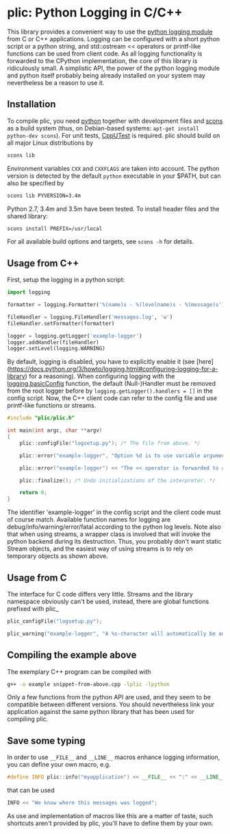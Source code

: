 
# plic: Python Logging in C/C++

This library provides a convenient way to use the [python logging
module](https://docs.python.org/3/library/logging.html) from C or C++ applications. Logging can be
configured with a short python script or a python string, and std::ostream << operators or
printf-like functions can be used from client code. As all logging functionality is forwarded to the
CPython implementation, the core of this library is ridiculously small. A simplistic API, the power
of the python logging module and python itself probably being already installed on your system may
nevertheless be a reason to use it.

Installation
------------
To compile plic, you need [python](https://python.org) together with development files  and
[scons](http://scons.org) as a build system (thus, on Debian-based systems: `apt-get install
python-dev scons`). For unit tests, [CppUTest](http://cpputest.github.io) is required. plic should
build on all major Linux distributions by
```bash
scons lib
```
Environment variables `CXX` and `CXXFLAGS` are taken into account. The python version is detected
by the default `python` executable in your $PATH, but can also be specified by
```bash
scons lib PYVERSION=3.4m
```
Python 2.7, 3.4m and 3.5m have been tested. To install header files and the shared library:
```bash
scons install PREFIX=/usr/local
```
For all available build options and targets, see `scons -h` for details.

Usage from C++
--------------
First, setup the logging in a python script:
```python
import logging

formatter = logging.Formatter('%(name)s - %(levelname)s - %(message)s')

fileHandler = logging.FileHandler('messages.log', 'w')
fileHandler.setFormatter(formatter)

logger = logging.getLogger('example-logger')
logger.addHandler(fileHandler)
logger.setLevel(logging.WARNING)
```
By default, logging is disabled, you have to explicitly enable it (see [here]
(https://docs.python.org/3/howto/logging.html#configuring-logging-for-a-library) for a reasoning).
When configuring logging with the
[logging.basicConfig](https://docs.python.org/3/library/logging.html#logging.basicConfig) function,
the default (Null-)Handler must be removed from the root logger before by
`logging.getLogger().handlers = []` in the config script. Now, the C++ client code can refer to the
config file and use printf-like functions or streams.
```c++
#include "plic/plic.h"

int main(int argc, char **argv)
{
    plic::configFile("logsetup.py"); /* The file from above. */

    plic::error("example-logger", "Option %d is to use variable argument lists", 1);

    plic::error("example-logger") << "The << operator is forwarded to a std::stringstream";

    plic::finalize(); /* Undo initializations of the interpreter. */

    return 0;
}
```
The identifier 'example-logger' in the config script and the client code must of course match.
Available function names for logging are debug/info/warning/error/fatal according to the python log
levels. Note also that when using streams, a wrapper class is involved that will invoke the python
backend during its destruction. Thus, you probably don't want static Stream objects, and the easiest
way of using streams is to rely on temporary objects as shown above.

Usage from C
------------
The interface for C code differs very little. Streams and the library namespace obviously can't be
used, instead, there are global functions prefixed with plic\_
```c
plic_configFile("logsetup.py");

plic_warning("example-logger", "A %s-character will automatically be added here", "newline");
```

Compiling the example above
---------------------------
The exemplary C++ program can be compiled with
```bash
g++ -o example snippet-from-above.cpp -lplic -lpython
```
Only a few functions from the python API are used, and they seem to be compatible between different
versions. You should nevertheless link your application against the same python library that has
been used for compiling plic.

Save some typing
----------------
In order to use `__FILE__` and `__LINE__` macros  enhance logging information, you can define your
own macro, e.g.
```c++
#define INFO plic::info("myapplication") << __FILE__ << ":" << __LINE__ << " "
```
that can be used
```c++
INFO << "We know where this messages was logged";
```
As use and implementation of macros like this are a matter of taste, such shortcuts aren't provided
by plic, you'll have to define them by your own.
